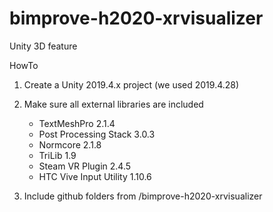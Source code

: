 # bimprove-h2020-xrvisualizer
Unity 3D feature 

HowTo

1. Create a Unity 2019.4.x project (we used 2019.4.28)

2. Make sure all external libraries are included
    - TextMeshPro 2.1.4 	 
    - Post Processing Stack 3.0.3 
    - Normcore 2.1.8 
    - TriLib 1.9 
    - Steam VR Plugin 2.4.5 
    - HTC Vive Input Utility 1.10.6 
    
3. Include github folders from /bimprove-h2020-xrvisualizer
